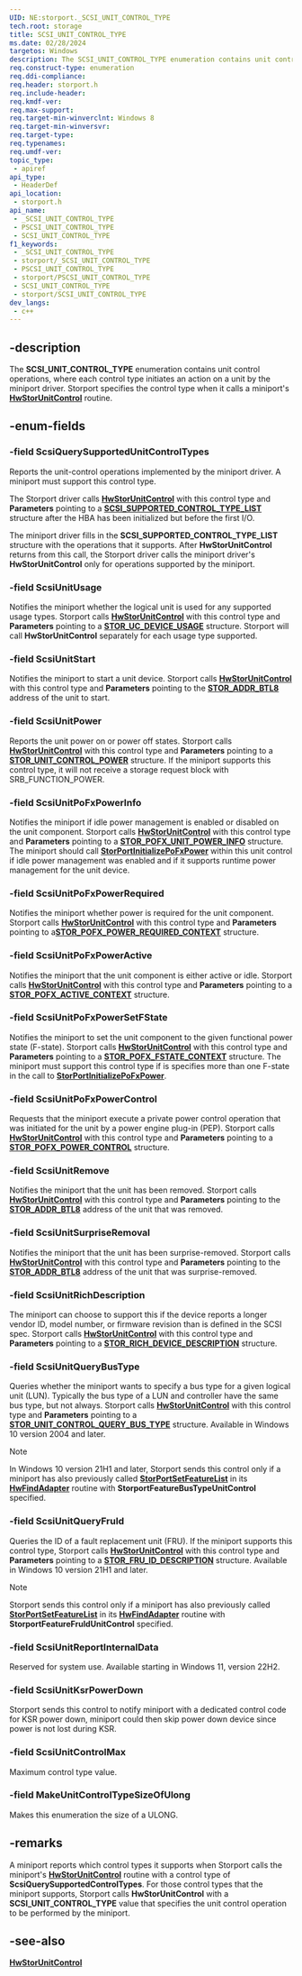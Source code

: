 ```yaml
---
UID: NE:storport._SCSI_UNIT_CONTROL_TYPE
tech.root: storage
title: SCSI_UNIT_CONTROL_TYPE
ms.date: 02/28/2024
targetos: Windows
description: The SCSI_UNIT_CONTROL_TYPE enumeration contains unit control operations, where each control type initiates an action on a unit by the miniport driver. Storport specifies the control type when it calls a miniport's HwStorUnitControl routine.
req.construct-type: enumeration
req.ddi-compliance: 
req.header: storport.h
req.include-header: 
req.kmdf-ver: 
req.max-support: 
req.target-min-winverclnt: Windows 8
req.target-min-winversvr: 
req.target-type: 
req.typenames: 
req.umdf-ver: 
topic_type:
 - apiref
api_type:
 - HeaderDef
api_location:
 - storport.h
api_name:
 - _SCSI_UNIT_CONTROL_TYPE
 - PSCSI_UNIT_CONTROL_TYPE
 - SCSI_UNIT_CONTROL_TYPE
f1_keywords:
 - _SCSI_UNIT_CONTROL_TYPE
 - storport/_SCSI_UNIT_CONTROL_TYPE
 - PSCSI_UNIT_CONTROL_TYPE
 - storport/PSCSI_UNIT_CONTROL_TYPE
 - SCSI_UNIT_CONTROL_TYPE
 - storport/SCSI_UNIT_CONTROL_TYPE
dev_langs:
 - c++
---
```


## -description

The **SCSI_UNIT_CONTROL_TYPE** enumeration contains unit control operations, where each control type initiates an action on a unit by the miniport driver. Storport specifies the control type when it calls a miniport's [**HwStorUnitControl**](nc-storport-hw_unit_control.md) routine.

## -enum-fields

### -field ScsiQuerySupportedUnitControlTypes

Reports the unit-control operations implemented by the miniport driver. A miniport must support this control type.

The Storport driver calls [**HwStorUnitControl**](nc-storport-hw_unit_control.md) with this control type and **Parameters** pointing to a [**SCSI_SUPPORTED_CONTROL_TYPE_LIST**](ns-storport-scsi_supported_control_type_list.md) structure after the HBA has been initialized but before the first I/O.

The miniport driver fills in the **SCSI_SUPPORTED_CONTROL_TYPE_LIST** structure with the operations that it supports. After **HwStorUnitControl** returns from this call, the Storport driver calls the miniport driver's **HwStorUnitControl** only for operations supported by the miniport.

### -field ScsiUnitUsage

Notifies the miniport whether the logical unit is used for any supported usage types. Storport calls [**HwStorUnitControl**](nc-storport-hw_unit_control.md) with this control type and **Parameters** pointing to a [**STOR_UC_DEVICE_USAGE**](ns-storport-stor_uc_device_usage.md) structure. Storport will call **HwStorUnitControl** separately for each usage type supported.

### -field ScsiUnitStart

Notifies the miniport to start a unit device. Storport calls [**HwStorUnitControl**](nc-storport-hw_unit_control.md) with this control type and **Parameters** pointing to the [**STOR_ADDR_BTL8**](../scsi/ns-scsi-_stor_addr_btl8.md) address of the unit to start.

### -field ScsiUnitPower

Reports the unit power on or power off states. Storport calls [**HwStorUnitControl**](nc-storport-hw_unit_control.md) with this control type and **Parameters** pointing to a [**STOR_UNIT_CONTROL_POWER**](ns-storport-stor_unit_control_power.md) structure. If the miniport supports this control type, it will not receive a storage request block with SRB_FUNCTION_POWER.

### -field ScsiUnitPoFxPowerInfo

Notifies the miniport if idle power management is enabled or disabled on the unit component. Storport calls [**HwStorUnitControl**](nc-storport-hw_unit_control.md) with this control type and **Parameters** pointing to a [**STOR_POFX_UNIT_POWER_INFO**](ns-storport-stor_pofx_unit_power_info.md) structure. The miniport should call [**StorPortInitializePoFxPower**](nf-storport-storportinitializepofxpower.md) within this unit control if idle power management was enabled and if it supports runtime power management for the unit device.

### -field ScsiUnitPoFxPowerRequired

Notifies the miniport whether power is required for the unit component. Storport calls [**HwStorUnitControl**](nc-storport-hw_unit_control.md) with this control type and **Parameters** pointing to a[**STOR_POFX_POWER_REQUIRED_CONTEXT**](ns-storport-stor_pofx_power_required_context.md) structure.

### -field ScsiUnitPoFxPowerActive

Notifies the miniport that the unit component is either active or idle. Storport calls [**HwStorUnitControl**](nc-storport-hw_unit_control.md) with this control type and **Parameters** pointing to a [**STOR_POFX_ACTIVE_CONTEXT**](ns-storport-stor_pofx_active_context.md) structure.

### -field ScsiUnitPoFxPowerSetFState

Notifies the miniport to set the unit component to the given functional power state (F-state). Storport calls [**HwStorUnitControl**](nc-storport-hw_unit_control.md) with this control type and **Parameters** pointing to a [**STOR_POFX_FSTATE_CONTEXT**](ns-storport-stor_pofx_fstate_context.md) structure. The miniport must support this control type if is specifies more than one F-state in the call to [**StorPortInitializePoFxPower**](nf-storport-storportinitializepofxpower.md).

### -field ScsiUnitPoFxPowerControl

Requests that the miniport execute a private power control operation that was initiated for the unit by a power engine plug-in (PEP). Storport calls [**HwStorUnitControl**](nc-storport-hw_unit_control.md) with this control type and **Parameters** pointing to a [**STOR_POFX_POWER_CONTROL**](ns-storport-stor_pofx_power_control.md) structure.

### -field ScsiUnitRemove

Notifies the miniport that the unit has been removed. Storport calls [**HwStorUnitControl**](nc-storport-hw_unit_control.md) with this control type and **Parameters** pointing to the [**STOR_ADDR_BTL8**](../scsi/ns-scsi-_stor_addr_btl8.md) address of the unit that was removed.

### -field ScsiUnitSurpriseRemoval

Notifies the miniport that the unit has been surprise-removed. Storport calls [**HwStorUnitControl**](nc-storport-hw_unit_control.md) with this control type and **Parameters** pointing to the [**STOR_ADDR_BTL8**](../scsi/ns-scsi-_stor_addr_btl8.md) address of the unit that was surprise-removed.

### -field ScsiUnitRichDescription

The miniport can choose to support this if the device reports a longer vendor ID, model number, or firmware revision than is defined in the SCSI spec. Storport calls [**HwStorUnitControl**](nc-storport-hw_unit_control.md) with this control type and **Parameters** pointing to a [**STOR_RICH_DEVICE_DESCRIPTION**](ns-storport-_stor_rich_device_description.md) structure.

### -field ScsiUnitQueryBusType

Queries whether the miniport wants to specify a bus type for a given logical unit (LUN). Typically the bus type of a LUN and controller have the same bus type, but not always.  Storport calls [**HwStorUnitControl**](nc-storport-hw_unit_control.md) with this control type and **Parameters** pointing to a [**STOR_UNIT_CONTROL_QUERY_BUS_TYPE**](ns-storport-stor_unit_control_query_bus_type.md) structure. Available in Windows 10 version 2004 and later.

> [!NOTE]
> In Windows 10 version 21H1 and later, Storport sends this control only if a miniport has also previously called [**StorPortSetFeatureList**](nf-storport-storportsetfeaturelist.md) in its [**HwFindAdapter**](nc-storport-hw_find_adapter.md) routine with **StorportFeatureBusTypeUnitControl** specified.

### -field ScsiUnitQueryFruId

Queries the ID of a fault replacement unit (FRU). If the miniport supports this control type, Storport calls [**HwStorUnitControl**](nc-storport-hw_unit_control.md) with this control type and **Parameters** pointing to a [**STOR_FRU_ID_DESCRIPTION**](ns-storport-stor_fru_id_description.md) structure. Available in Windows 10 version 21H1 and later.

> [!NOTE]
> Storport sends this control only if a miniport has also previously called [**StorPortSetFeatureList**](nf-storport-storportsetfeaturelist.md) in its [**HwFindAdapter**](nc-storport-hw_find_adapter.md) routine with **StorportFeatureFruIdUnitControl** specified.

### -field ScsiUnitReportInternalData

Reserved for system use. Available starting in Windows 11, version 22H2.

### -field ScsiUnitKsrPowerDown

Storport sends this control to notify miniport with a dedicated control code for KSR power down, miniport could then skip power down device since power is not lost during KSR.

### -field ScsiUnitControlMax

Maximum control type value.

### -field MakeUnitControlTypeSizeOfUlong

Makes this enumeration the size of a ULONG.

## -remarks

A miniport reports which control types it supports when Storport calls the miniport's [**HwStorUnitControl**](nc-storport-hw_unit_control.md) routine with a control type of **ScsiQuerySupportedControlTypes**. For those control types that the miniport supports, Storport calls **HwStorUnitControl** with a **SCSI_UNIT_CONTROL_TYPE** value that specifies the unit control operation to be performed by the miniport.

## -see-also

[**HwStorUnitControl**](nc-storport-hw_unit_control.md)
